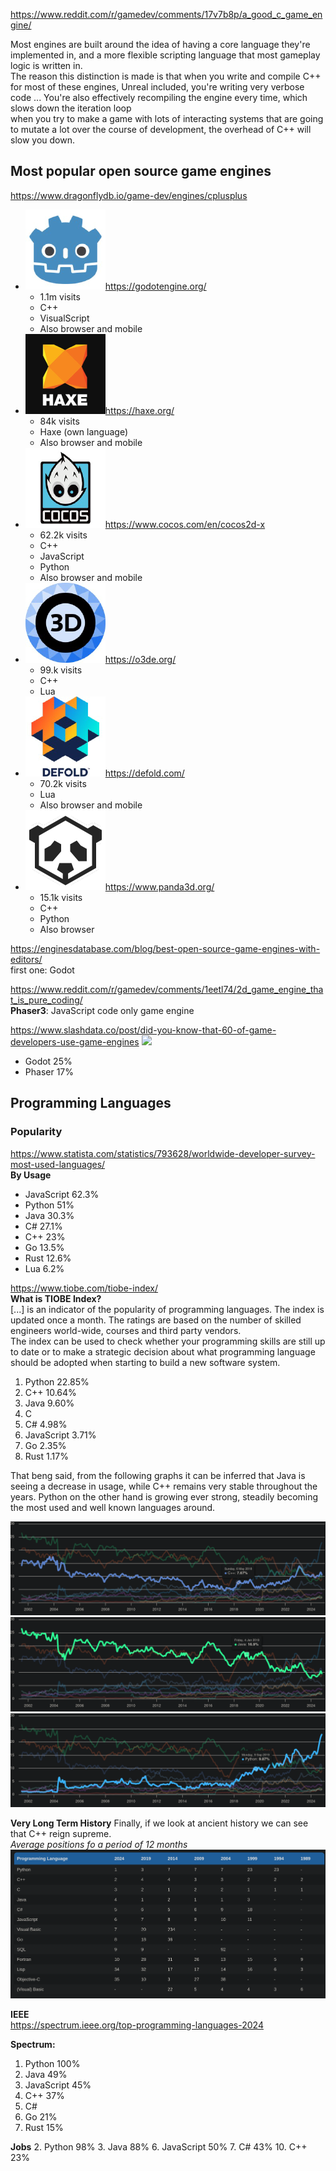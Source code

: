 
https://www.reddit.com/r/gamedev/comments/17v7b8p/a_good_c_game_engine/

 Most engines are built around the idea of having a core language they're implemented in, and a more flexible scripting language that most gameplay logic is written in. \
The reason this distinction is made is that when you write and compile C++ for most of these engines, Unreal included, you're writing very verbose code ... You're also effectively recompiling the engine every time, which slows down the iteration loop \
when you try to make a game with lots of interacting systems that are going to mutate a lot over the course of development, the overhead of C++ will slow you down. 

## Most popular open source game engines 

https://www.dragonflydb.io/game-dev/engines/cplusplus

- ![](./imgs/godot_logo.png)https://godotengine.org/  
  - 1.1m visits
  - C++
  - VisualScript
  - Also browser and mobile
- ![](./imgs/haxe_logo.png)https://haxe.org/
  - 84k visits
  - Haxe (own language)
  - Also browser and mobile
- ![](./imgs/cocos_logo.png)https://www.cocos.com/en/cocos2d-x
  - 62.2k visits
  - C++
  - JavaScript
  - Python
  - Also browser and mobile
- ![](./imgs/open3D_logo.png)https://o3de.org/
  - 99.k visits
  - C++
  - Lua
- ![](./imgs/defold_logo.png)https://defold.com/
  - 70.2k visits
  - Lua
  - Also browser and mobile
- ![](./imgs/panda_logo.png)https://www.panda3d.org/
  - 15.1k visits
  - C++
  - Python
  - Also browser

https://enginesdatabase.com/blog/best-open-source-game-engines-with-editors/ \
first one: Godot

https://www.reddit.com/r/gamedev/comments/1eetl74/2d_game_engine_that_is_pure_coding/ \
**Phaser3**: JavaScript code only game engine

https://www.slashdata.co/post/did-you-know-that-60-of-game-developers-use-game-engines 
![](https://static.wixstatic.com/media/998325_7e973cbbbc554ae78f839cc36224c055~mv2.png/v1/fill/w_1480,h_726,al_c,q_90,usm_0.66_1.00_0.01,enc_auto/998325_7e973cbbbc554ae78f839cc36224c055~mv2.png)
- Godot 25%
- Phaser 17%

## Programming Languages

### Popularity
https://www.statista.com/statistics/793628/worldwide-developer-survey-most-used-languages/ \
**By Usage**

- JavaScript 62.3%
- Python 51%
- Java 30.3%
- C# 27.1%
- C++ 23%
- Go 13.5%
- Rust 12.6%
- Lua 6.2%
  
https://www.tiobe.com/tiobe-index/ \
**What is TIOBE Index?**\
[...] is an indicator of the popularity of programming languages. The index is updated once a month. The ratings are based on the number of skilled engineers world-wide, courses and third party vendors. \
The index can be used to check whether your programming skills are still up to date or to make a strategic decision about what programming language should be adopted when starting to build a new software system.

1. Python 22.85%
2. C++ 10.64%
3. Java 9.60%
4. C 
5. C# 4.98%
6. JavaScript 3.71%
7. Go 2.35%
14. Rust 1.17%
  
That beng said, from the following graphs it can be inferred that Java is seeing a decrease in usage, while C++ remains very stable throughout the years. Python on the other hand is growing ever strong, steadily becoming the most used and well known languages around.

![C++](./imgs/C++_usage_graph.png)
![Java](./imgs/java_usage_graph.png)
![Python](./imgs/python_usage_graph.png)

**Very Long Term History**
Finally, if we look at ancient history we can see that C++ reign supreme. \
*Average positions fo a period of 12 months*
![](./imgs/TIOBE_ancient_history.png)


**IEEE** \
https://spectrum.ieee.org/top-programming-languages-2024

**Spectrum:**
1. Python 100%
2. Java 49%
3. JavaScript 45%
4. C++ 37%
7. C# 
8. Go 21%
11.  Rust 15%
    
**Jobs**
2. Python 98%
3. Java 88%
6. JavaScript 50%
7. C# 43%
10. C++ 23%   

